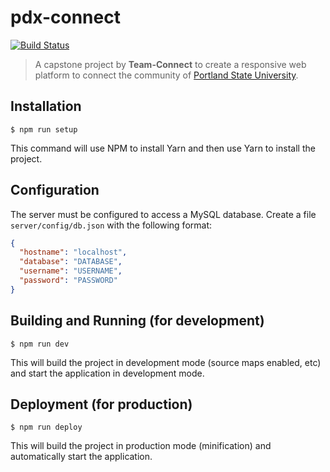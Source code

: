 pdx-connect
===========================================

[![Build Status](https://travis-ci.com/idavidgeo/pdx-connect.svg?token=Xw69C3ppNdAkCSetcdxG&branch=master)](https://travis-ci.com/idavidgeo/pdx-connect)

> A capstone project by **Team-Connect** to create a responsive web platform to connect the community of [Portland State University](https://www.pdx.edu/).

Installation
------------------------------

```shell
$ npm run setup
```

This command will use NPM to install Yarn and then use Yarn to install the project.

Configuration
------------------------------

The server must be configured to access a MySQL database. Create a file `server/config/db.json` with the following format:
```json
{
  "hostname": "localhost",
  "database": "DATABASE",
  "username": "USERNAME",
  "password": "PASSWORD"
}
```

Building and Running (for development)
------------------------------

```shell
$ npm run dev
```

This will build the project in development mode (source maps enabled, etc) and start the application in development mode.

Deployment (for production)
---------------------------

```shell
$ npm run deploy
```

This will build the project in production mode (minification) and automatically start the application.
